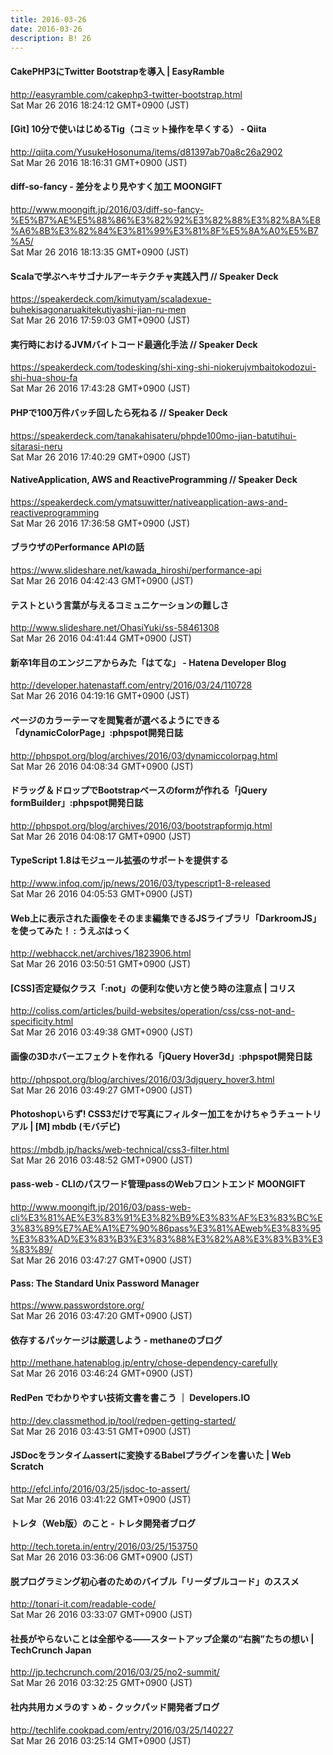 ```yaml
---
title: 2016-03-26
date: 2016-03-26
description: B! 26
---
```


#### CakePHP3にTwitter Bootstrapを導入 | EasyRamble
http://easyramble.com/cakephp3-twitter-bootstrap.html<br>
Sat Mar 26 2016 18:24:12 GMT+0900 (JST)<br>


#### [Git] 10分で使いはじめるTig（コミット操作を早くする） - Qiita
http://qiita.com/YusukeHosonuma/items/d81397ab70a8c26a2902<br>
Sat Mar 26 2016 18:16:31 GMT+0900 (JST)<br>


#### diff-so-fancy - 差分をより見やすく加工 MOONGIFT
http://www.moongift.jp/2016/03/diff-so-fancy-%E5%B7%AE%E5%88%86%E3%82%92%E3%82%88%E3%82%8A%E8%A6%8B%E3%82%84%E3%81%99%E3%81%8F%E5%8A%A0%E5%B7%A5/<br>
Sat Mar 26 2016 18:13:35 GMT+0900 (JST)<br>


#### Scalaで学ぶヘキサゴナルアーキテクチャ実践入門 // Speaker Deck
https://speakerdeck.com/kimutyam/scaladexue-buhekisagonaruakitekutiyashi-jian-ru-men<br>
Sat Mar 26 2016 17:59:03 GMT+0900 (JST)<br>


#### 実行時におけるJVMバイトコード最適化手法 // Speaker Deck
https://speakerdeck.com/todesking/shi-xing-shi-niokerujvmbaitokodozui-shi-hua-shou-fa<br>
Sat Mar 26 2016 17:43:28 GMT+0900 (JST)<br>


#### PHPで100万件バッチ回したら死ねる // Speaker Deck
https://speakerdeck.com/tanakahisateru/phpde100mo-jian-batutihui-sitarasi-neru<br>
Sat Mar 26 2016 17:40:29 GMT+0900 (JST)<br>


#### NativeApplication, AWS and ReactiveProgramming // Speaker Deck
https://speakerdeck.com/ymatsuwitter/nativeapplication-aws-and-reactiveprogramming<br>
Sat Mar 26 2016 17:36:58 GMT+0900 (JST)<br>


#### ブラウザのPerformance APIの話
https://www.slideshare.net/kawada_hiroshi/performance-api<br>
Sat Mar 26 2016 04:42:43 GMT+0900 (JST)<br>


#### テストという言葉が与えるコミュニケーションの難しさ
http://www.slideshare.net/OhasiYuki/ss-58461308<br>
Sat Mar 26 2016 04:41:44 GMT+0900 (JST)<br>


#### 新卒1年目のエンジニアからみた「はてな」 - Hatena Developer Blog
http://developer.hatenastaff.com/entry/2016/03/24/110728<br>
Sat Mar 26 2016 04:19:16 GMT+0900 (JST)<br>


#### ページのカラーテーマを閲覧者が選べるようにできる「dynamicColorPage」:phpspot開発日誌
http://phpspot.org/blog/archives/2016/03/dynamiccolorpag.html<br>
Sat Mar 26 2016 04:08:34 GMT+0900 (JST)<br>


#### ドラッグ＆ドロップでBootstrapベースのformが作れる「jQuery formBuilder」:phpspot開発日誌
http://phpspot.org/blog/archives/2016/03/bootstrapformjq.html<br>
Sat Mar 26 2016 04:08:17 GMT+0900 (JST)<br>


#### TypeScript 1.8はモジュール拡張のサポートを提供する
http://www.infoq.com/jp/news/2016/03/typescript1-8-released<br>
Sat Mar 26 2016 04:05:53 GMT+0900 (JST)<br>


#### Web上に表示された画像をそのまま編集できるJSライブラリ「DarkroomJS」を使ってみた！ : うえぶはっく
http://webhacck.net/archives/1823906.html<br>
Sat Mar 26 2016 03:50:51 GMT+0900 (JST)<br>


####   [CSS]否定疑似クラス「:not」の便利な使い方と使う時の注意点 | コリス
http://coliss.com/articles/build-websites/operation/css/css-not-and-specificity.html<br>
Sat Mar 26 2016 03:49:38 GMT+0900 (JST)<br>


#### 画像の3Dホバーエフェクトを作れる「jQuery Hover3d」:phpspot開発日誌
http://phpspot.org/blog/archives/2016/03/3djquery_hover3.html<br>
Sat Mar 26 2016 03:49:27 GMT+0900 (JST)<br>


#### Photoshopいらず! CSS3だけで写真にフィルター加工をかけちゃうチュートリアル | [M] mbdb (モバデビ)
https://mbdb.jp/hacks/web-technical/css3-filter.html<br>
Sat Mar 26 2016 03:48:52 GMT+0900 (JST)<br>


#### pass-web - CLIのパスワード管理passのWebフロントエンド MOONGIFT
http://www.moongift.jp/2016/03/pass-web-cli%E3%81%AE%E3%83%91%E3%82%B9%E3%83%AF%E3%83%BC%E3%83%89%E7%AE%A1%E7%90%86pass%E3%81%AEweb%E3%83%95%E3%83%AD%E3%83%B3%E3%83%88%E3%82%A8%E3%83%B3%E3%83%89/<br>
Sat Mar 26 2016 03:47:27 GMT+0900 (JST)<br>


#### Pass: The Standard Unix Password Manager
https://www.passwordstore.org/<br>
Sat Mar 26 2016 03:47:20 GMT+0900 (JST)<br>


#### 依存するパッケージは厳選しよう - methaneのブログ
http://methane.hatenablog.jp/entry/chose-dependency-carefully<br>
Sat Mar 26 2016 03:46:24 GMT+0900 (JST)<br>


#### RedPen でわかりやすい技術文書を書こう ｜ Developers.IO
http://dev.classmethod.jp/tool/redpen-getting-started/<br>
Sat Mar 26 2016 03:43:51 GMT+0900 (JST)<br>


####                 JSDocをランタイムassertに変換するBabelプラグインを書いた | Web Scratch            
http://efcl.info/2016/03/25/jsdoc-to-assert/<br>
Sat Mar 26 2016 03:41:22 GMT+0900 (JST)<br>


#### トレタ（Web版）のこと - トレタ開発者ブログ
http://tech.toreta.in/entry/2016/03/25/153750<br>
Sat Mar 26 2016 03:36:06 GMT+0900 (JST)<br>


#### 脱プログラミング初心者のためのバイブル「リーダブルコード」のススメ
http://tonari-it.com/readable-code/<br>
Sat Mar 26 2016 03:33:07 GMT+0900 (JST)<br>


#### 社長がやらないことは全部やる——スタートアップ企業の“右腕”たちの想い  |  TechCrunch Japan
http://jp.techcrunch.com/2016/03/25/no2-summit/<br>
Sat Mar 26 2016 03:32:25 GMT+0900 (JST)<br>


#### 社内共用カメラのすゝめ - クックパッド開発者ブログ
http://techlife.cookpad.com/entry/2016/03/25/140227<br>
Sat Mar 26 2016 03:25:14 GMT+0900 (JST)<br>



